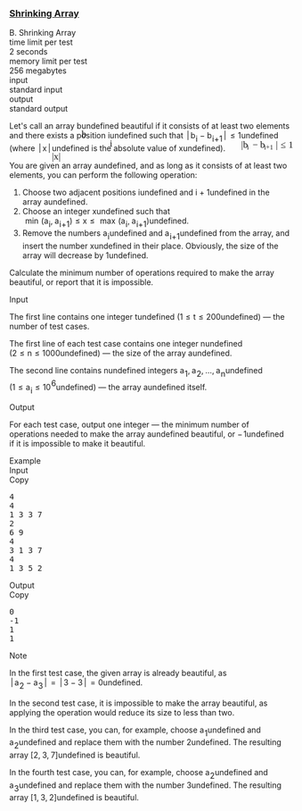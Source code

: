 <h3><a href="https://codeforces.com/contest/2112/problem/B" target="_blank" rel="noopener noreferrer">Shrinking Array</a></h3>
<div class="header"><div class="title">B. Shrinking Array</div><div class="time-limit"><div class="property-title">time limit per test</div>2 seconds</div><div class="memory-limit"><div class="property-title">memory limit per test</div>256 megabytes</div><div class="input-file input-standard"><div class="property-title">input</div>standard input</div><div class="output-file output-standard"><div class="property-title">output</div>standard output</div></div><div><p>Let's call an array <span class="MathJax_Preview" style="color: inherit;"><span class="MJXp-math" id="MJXp-Span-1"><span class="MJXp-mi MJXp-italic" id="MJXp-Span-2">b</span></span></span><span class="MathJax MathJax_Processed" id="MathJax-Element-1-Frame" tabindex="0" style=""><nobr><span class="math" id="MathJax-Span-1"><span style="display: inline-block; position: relative; width: 0em; height: 0px; font-size: 122%;"><span style="position: absolute;"><span class="mrow" id="MathJax-Span-2"><span class="mi" id="MathJax-Span-3" style="font-family: MathJax_Math-italic;">b</span></span></span></span></span></nobr></span>undefined <span class="tex-font-style-it">beautiful</span> if it consists of at least two elements and there exists a position <span class="MathJax_Preview" style="color: inherit;"><span class="MJXp-math" id="MJXp-Span-3"><span class="MJXp-mi MJXp-italic" id="MJXp-Span-4">i</span></span></span><span class="MathJax MathJax_Processed" id="MathJax-Element-2-Frame" tabindex="0" style=""><nobr><span class="math" id="MathJax-Span-4"><span style="display: inline-block; position: relative; width: 0em; height: 0px; font-size: 122%;"><span style="position: absolute;"><span class="mrow" id="MathJax-Span-5"><span class="mi" id="MathJax-Span-6" style="font-family: MathJax_Math-italic;">i</span></span></span></span></span></nobr></span>undefined such that <span class="MathJax_Preview" style="color: inherit;"><span class="MJXp-math" id="MJXp-Span-5"><span class="MJXp-mrow" id="MJXp-Span-6"><span class="MJXp-mo" id="MJXp-Span-7" style="margin-left: 0.167em; margin-right: 0.167em;">|</span></span><span class="MJXp-msubsup" id="MJXp-Span-8"><span class="MJXp-mi MJXp-italic" id="MJXp-Span-9" style="margin-right: 0.05em;">b</span><span class="MJXp-mi MJXp-italic MJXp-script" id="MJXp-Span-10" style="vertical-align: -0.4em;">i</span></span><span class="MJXp-mo" id="MJXp-Span-11" style="margin-left: 0.267em; margin-right: 0.267em;">−</span><span class="MJXp-msubsup" id="MJXp-Span-12"><span class="MJXp-mi MJXp-italic" id="MJXp-Span-13" style="margin-right: 0.05em;">b</span><span class="MJXp-mrow MJXp-script" id="MJXp-Span-14" style="vertical-align: -0.4em;"><span class="MJXp-mi MJXp-italic" id="MJXp-Span-15">i</span><span class="MJXp-mo" id="MJXp-Span-16">+</span><span class="MJXp-mn" id="MJXp-Span-17">1</span></span></span><span class="MJXp-mrow" id="MJXp-Span-18"><span class="MJXp-mo" id="MJXp-Span-19" style="margin-left: 0.167em; margin-right: 0.167em;">|</span></span><span class="MJXp-mo" id="MJXp-Span-20" style="margin-left: 0.333em; margin-right: 0.333em;">≤</span><span class="MJXp-mn" id="MJXp-Span-21">1</span></span></span><span class="MathJax MathJax_Processed" id="MathJax-Element-3-Frame" tabindex="0" style=""><nobr><span class="math" id="MathJax-Span-7"><span style="display: inline-block; position: relative; width: 0em; height: 0px; font-size: 122%;"><span style="position: absolute;"><span class="mrow" id="MathJax-Span-8"><span class="texatom" id="MathJax-Span-9"><span class="mrow" id="MathJax-Span-10"><span class="mo" id="MathJax-Span-11" style="font-family: MathJax_Main;">|</span></span></span><span class="msubsup" id="MathJax-Span-12"><span style="display: inline-block; position: relative; width: 0.764em; height: 0px;"><span style="position: absolute; clip: rect(3.106em, 1000.41em, 4.16em, -999.997em); top: -3.978em; left: 0em;"><span class="mi" id="MathJax-Span-13" style="font-family: MathJax_Math-italic;">b</span><span style="display: inline-block; width: 0px; height: 3.984em;"></span></span><span style="position: absolute; top: -3.803em; left: 0.413em;"><span class="mi" id="MathJax-Span-14" style="font-size: 70.7%; font-family: MathJax_Math-italic;">i</span><span style="display: inline-block; width: 0px; height: 3.984em;"></span></span></span></span><span class="mo" id="MathJax-Span-15" style="font-family: MathJax_Main; padding-left: 0.237em;">−</span><span class="msubsup" id="MathJax-Span-16" style="padding-left: 0.237em;"><span style="display: inline-block; position: relative; width: 1.642em; height: 0px;"><span style="position: absolute; clip: rect(3.106em, 1000.41em, 4.16em, -999.997em); top: -3.978em; left: 0em;"><span class="mi" id="MathJax-Span-17" style="font-family: MathJax_Math-italic;">b</span><span style="display: inline-block; width: 0px; height: 3.984em;"></span></span><span style="position: absolute; top: -3.803em; left: 0.413em;"><span class="texatom" id="MathJax-Span-18"><span class="mrow" id="MathJax-Span-19"><span class="mi" id="MathJax-Span-20" style="font-size: 70.7%; font-family: MathJax_Math-italic;">i</span><span class="mo" id="MathJax-Span-21" style="font-size: 70.7%; font-family: MathJax_Main;">+</span><span class="mn" id="MathJax-Span-22" style="font-size: 70.7%; font-family: MathJax_Main;">1</span></span></span><span style="display: inline-block; width: 0px; height: 3.984em;"></span></span></span></span><span class="texatom" id="MathJax-Span-23"><span class="mrow" id="MathJax-Span-24"><span class="mo" id="MathJax-Span-25" style="font-family: MathJax_Main;">|</span></span></span><span class="mo" id="MathJax-Span-26" style="font-family: MathJax_Main; padding-left: 0.296em;">≤</span><span class="mn" id="MathJax-Span-27" style="font-family: MathJax_Main; padding-left: 0.296em;">1</span></span></span></span></span></nobr></span>undefined (where <span class="MathJax_Preview" style="color: inherit;"><span class="MJXp-math" id="MJXp-Span-22"><span class="MJXp-mrow" id="MJXp-Span-23"><span class="MJXp-mo" id="MJXp-Span-24" style="margin-left: 0.167em; margin-right: 0.167em;">|</span></span><span class="MJXp-mi MJXp-italic" id="MJXp-Span-25">x</span><span class="MJXp-mrow" id="MJXp-Span-26"><span class="MJXp-mo" id="MJXp-Span-27" style="margin-left: 0.167em; margin-right: 0.167em;">|</span></span></span></span><span class="MathJax MathJax_Processed" id="MathJax-Element-4-Frame" tabindex="0" style=""><nobr><span class="math" id="MathJax-Span-28"><span style="display: inline-block; position: relative; width: 0em; height: 0px; font-size: 122%;"><span style="position: absolute;"><span class="mrow" id="MathJax-Span-29"><span class="texatom" id="MathJax-Span-30"><span class="mrow" id="MathJax-Span-31"><span class="mo" id="MathJax-Span-32" style="font-family: MathJax_Main;">|</span></span></span><span class="mi" id="MathJax-Span-33" style="font-family: MathJax_Math-italic;">x</span><span class="texatom" id="MathJax-Span-34"><span class="mrow" id="MathJax-Span-35"><span class="mo" id="MathJax-Span-36" style="font-family: MathJax_Main;">|</span></span></span></span></span></span></span></nobr></span>undefined is the absolute value of <span class="MathJax_Preview" style="color: inherit;"><span class="MJXp-math" id="MJXp-Span-28"><span class="MJXp-mi MJXp-italic" id="MJXp-Span-29">x</span></span></span><span class="MathJax MathJax_Processing" id="MathJax-Element-5-Frame" tabindex="0"></span>undefined).</p><p>You are given an array <span class="MathJax_Preview" style="color: inherit;"><span class="MJXp-math" id="MJXp-Span-30"><span class="MJXp-mi MJXp-italic" id="MJXp-Span-31">a</span></span></span><span class="MathJax MathJax_Processing" id="MathJax-Element-6-Frame" tabindex="0"></span>undefined, and as long as it consists of at least two elements, you can perform the following operation: </p><ol> <li> Choose two adjacent positions <span class="MathJax_Preview" style="color: inherit;"><span class="MJXp-math" id="MJXp-Span-32"><span class="MJXp-mi MJXp-italic" id="MJXp-Span-33">i</span></span></span><span class="MathJax MathJax_Processing" id="MathJax-Element-7-Frame" tabindex="0"></span>undefined and <span class="MathJax_Preview" style="color: inherit;"><span class="MJXp-math" id="MJXp-Span-34"><span class="MJXp-mi MJXp-italic" id="MJXp-Span-35">i</span><span class="MJXp-mo" id="MJXp-Span-36" style="margin-left: 0.267em; margin-right: 0.267em;">+</span><span class="MJXp-mn" id="MJXp-Span-37">1</span></span></span><span class="MathJax MathJax_Processing" id="MathJax-Element-8-Frame" tabindex="0"></span>undefined in the array <span class="MathJax_Preview" style="color: inherit;"><span class="MJXp-math" id="MJXp-Span-38"><span class="MJXp-mi MJXp-italic" id="MJXp-Span-39">a</span></span></span><span class="MathJax MathJax_Processing" id="MathJax-Element-9-Frame" tabindex="0"></span>undefined. </li><li> Choose an integer <span class="MathJax_Preview" style="color: inherit;"><span class="MJXp-math" id="MJXp-Span-40"><span class="MJXp-mi MJXp-italic" id="MJXp-Span-41">x</span></span></span><span class="MathJax MathJax_Processing" id="MathJax-Element-10-Frame" tabindex="0"></span>undefined such that <span class="MathJax_Preview" style="color: inherit;"><span class="MJXp-math" id="MJXp-Span-44"><span class="MJXp-mo" id="MJXp-Span-45" style="margin-left: 0.333em; margin-right: 0.333em;">min</span><span class="MJXp-mo" id="MJXp-Span-46" style="margin-left: 0em; margin-right: 0em;">(</span><span class="MJXp-msubsup" id="MJXp-Span-47"><span class="MJXp-mi MJXp-italic" id="MJXp-Span-48" style="margin-right: 0.05em;">a</span><span class="MJXp-mi MJXp-italic MJXp-script" id="MJXp-Span-49" style="vertical-align: -0.4em;">i</span></span><span class="MJXp-mo" id="MJXp-Span-50" style="margin-left: 0em; margin-right: 0.222em;">,</span><span class="MJXp-msubsup" id="MJXp-Span-51"><span class="MJXp-mi MJXp-italic" id="MJXp-Span-52" style="margin-right: 0.05em;">a</span><span class="MJXp-mrow MJXp-script" id="MJXp-Span-53" style="vertical-align: -0.4em;"><span class="MJXp-mi MJXp-italic" id="MJXp-Span-54">i</span><span class="MJXp-mo" id="MJXp-Span-55">+</span><span class="MJXp-mn" id="MJXp-Span-56">1</span></span></span><span class="MJXp-mo" id="MJXp-Span-57" style="margin-left: 0em; margin-right: 0em;">)</span><span class="MJXp-mo" id="MJXp-Span-58" style="margin-left: 0.333em; margin-right: 0.333em;">≤</span><span class="MJXp-mi MJXp-italic" id="MJXp-Span-59">x</span><span class="MJXp-mo" id="MJXp-Span-60" style="margin-left: 0.333em; margin-right: 0.333em;">≤</span><span class="MJXp-mo" id="MJXp-Span-61" style="margin-left: 0.333em; margin-right: 0.333em;">max</span><span class="MJXp-mo" id="MJXp-Span-62" style="margin-left: 0em; margin-right: 0em;">(</span><span class="MJXp-msubsup" id="MJXp-Span-63"><span class="MJXp-mi MJXp-italic" id="MJXp-Span-64" style="margin-right: 0.05em;">a</span><span class="MJXp-mi MJXp-italic MJXp-script" id="MJXp-Span-65" style="vertical-align: -0.4em;">i</span></span><span class="MJXp-mo" id="MJXp-Span-66" style="margin-left: 0em; margin-right: 0.222em;">,</span><span class="MJXp-msubsup" id="MJXp-Span-67"><span class="MJXp-mi MJXp-italic" id="MJXp-Span-68" style="margin-right: 0.05em;">a</span><span class="MJXp-mrow MJXp-script" id="MJXp-Span-69" style="vertical-align: -0.4em;"><span class="MJXp-mi MJXp-italic" id="MJXp-Span-70">i</span><span class="MJXp-mo" id="MJXp-Span-71">+</span><span class="MJXp-mn" id="MJXp-Span-72">1</span></span></span><span class="MJXp-mo" id="MJXp-Span-73" style="margin-left: 0em; margin-right: 0em;">)</span></span></span><span class="MathJax MathJax_Processing" id="MathJax-Element-11-Frame" tabindex="0"></span>undefined. </li><li> Remove the numbers <span class="MathJax_Preview" style="color: inherit;"><span class="MJXp-math" id="MJXp-Span-74"><span class="MJXp-msubsup" id="MJXp-Span-75"><span class="MJXp-mi MJXp-italic" id="MJXp-Span-76" style="margin-right: 0.05em;">a</span><span class="MJXp-mi MJXp-italic MJXp-script" id="MJXp-Span-77" style="vertical-align: -0.4em;">i</span></span></span></span><span class="MathJax MathJax_Processing" id="MathJax-Element-12-Frame" tabindex="0"></span>undefined and <span class="MathJax_Preview" style="color: inherit;"><span class="MJXp-math" id="MJXp-Span-78"><span class="MJXp-msubsup" id="MJXp-Span-79"><span class="MJXp-mi MJXp-italic" id="MJXp-Span-80" style="margin-right: 0.05em;">a</span><span class="MJXp-mrow MJXp-script" id="MJXp-Span-81" style="vertical-align: -0.4em;"><span class="MJXp-mi MJXp-italic" id="MJXp-Span-82">i</span><span class="MJXp-mo" id="MJXp-Span-83">+</span><span class="MJXp-mn" id="MJXp-Span-84">1</span></span></span></span></span><span class="MathJax MathJax_Processing" id="MathJax-Element-13-Frame" tabindex="0"></span>undefined from the array, and insert the number <span class="MathJax_Preview" style="color: inherit;"><span class="MJXp-math" id="MJXp-Span-85"><span class="MJXp-mi MJXp-italic" id="MJXp-Span-86">x</span></span></span><span class="MathJax MathJax_Processing" id="MathJax-Element-14-Frame" tabindex="0"></span>undefined in their place. Obviously, the size of the array will decrease by <span class="MathJax_Preview" style="color: inherit;"><span class="MJXp-math" id="MJXp-Span-87"><span class="MJXp-mn" id="MJXp-Span-88">1</span></span></span><span class="MathJax MathJax_Processing" id="MathJax-Element-15-Frame" tabindex="0"></span>undefined. </li></ol><p>Calculate the minimum number of operations required to make the array beautiful, or report that it is impossible.</p></div><div class="input-specification"><div class="section-title">Input</div><p>The first line contains one integer <span class="MathJax_Preview" style="color: inherit;"><span class="MJXp-math" id="MJXp-Span-89"><span class="MJXp-mi MJXp-italic" id="MJXp-Span-90">t</span></span></span><span class="MathJax MathJax_Processing" id="MathJax-Element-16-Frame" tabindex="0"></span>undefined (<span class="MathJax_Preview" style="color: inherit;"><span class="MJXp-math" id="MJXp-Span-91"><span class="MJXp-mn" id="MJXp-Span-92">1</span><span class="MJXp-mo" id="MJXp-Span-93" style="margin-left: 0.333em; margin-right: 0.333em;">≤</span><span class="MJXp-mi MJXp-italic" id="MJXp-Span-94">t</span><span class="MJXp-mo" id="MJXp-Span-95" style="margin-left: 0.333em; margin-right: 0.333em;">≤</span><span class="MJXp-mn" id="MJXp-Span-96">200</span></span></span><span class="MathJax MathJax_Processing" id="MathJax-Element-17-Frame" tabindex="0"></span>undefined)&nbsp;— the number of test cases.</p><p>The first line of each test case contains one integer <span class="MathJax_Preview" style="color: inherit;"><span class="MJXp-math" id="MJXp-Span-97"><span class="MJXp-mi MJXp-italic" id="MJXp-Span-98">n</span></span></span><span class="MathJax MathJax_Processing" id="MathJax-Element-18-Frame" tabindex="0"></span>undefined (<span class="MathJax_Preview" style="color: inherit;"><span class="MJXp-math" id="MJXp-Span-99"><span class="MJXp-mn" id="MJXp-Span-100">2</span><span class="MJXp-mo" id="MJXp-Span-101" style="margin-left: 0.333em; margin-right: 0.333em;">≤</span><span class="MJXp-mi MJXp-italic" id="MJXp-Span-102">n</span><span class="MJXp-mo" id="MJXp-Span-103" style="margin-left: 0.333em; margin-right: 0.333em;">≤</span><span class="MJXp-mn" id="MJXp-Span-104">1000</span></span></span><span class="MathJax MathJax_Processing" id="MathJax-Element-19-Frame" tabindex="0"></span>undefined)&nbsp;— the size of the array <span class="MathJax_Preview" style="color: inherit;"><span class="MJXp-math" id="MJXp-Span-105"><span class="MJXp-mi MJXp-italic" id="MJXp-Span-106">a</span></span></span><span class="MathJax MathJax_Processing" id="MathJax-Element-20-Frame" tabindex="0"></span>undefined.</p><p>The second line contains <span class="MathJax_Preview" style="color: inherit;"><span class="MJXp-math" id="MJXp-Span-107"><span class="MJXp-mi MJXp-italic" id="MJXp-Span-108">n</span></span></span><span class="MathJax MathJax_Processing" id="MathJax-Element-21-Frame" tabindex="0"></span>undefined integers <span class="MathJax_Preview" style="color: inherit;"><span class="MJXp-math" id="MJXp-Span-109"><span class="MJXp-msubsup" id="MJXp-Span-110"><span class="MJXp-mi MJXp-italic" id="MJXp-Span-111" style="margin-right: 0.05em;">a</span><span class="MJXp-mn MJXp-script" id="MJXp-Span-112" style="vertical-align: -0.4em;">1</span></span><span class="MJXp-mo" id="MJXp-Span-113" style="margin-left: 0em; margin-right: 0.222em;">,</span><span class="MJXp-msubsup" id="MJXp-Span-114"><span class="MJXp-mi MJXp-italic" id="MJXp-Span-115" style="margin-right: 0.05em;">a</span><span class="MJXp-mn MJXp-script" id="MJXp-Span-116" style="vertical-align: -0.4em;">2</span></span><span class="MJXp-mo" id="MJXp-Span-117" style="margin-left: 0em; margin-right: 0.222em;">,</span><span class="MJXp-mo" id="MJXp-Span-118" style="margin-left: 0em; margin-right: 0em;">…</span><span class="MJXp-mo" id="MJXp-Span-119" style="margin-left: 0em; margin-right: 0.222em;">,</span><span class="MJXp-msubsup" id="MJXp-Span-120"><span class="MJXp-mi MJXp-italic" id="MJXp-Span-121" style="margin-right: 0.05em;">a</span><span class="MJXp-mi MJXp-italic MJXp-script" id="MJXp-Span-122" style="vertical-align: -0.4em;">n</span></span></span></span><span class="MathJax MathJax_Processing" id="MathJax-Element-22-Frame" tabindex="0"></span>undefined (<span class="MathJax_Preview" style="color: inherit;"><span class="MJXp-math" id="MJXp-Span-123"><span class="MJXp-mn" id="MJXp-Span-124">1</span><span class="MJXp-mo" id="MJXp-Span-125" style="margin-left: 0.333em; margin-right: 0.333em;">≤</span><span class="MJXp-msubsup" id="MJXp-Span-126"><span class="MJXp-mi MJXp-italic" id="MJXp-Span-127" style="margin-right: 0.05em;">a</span><span class="MJXp-mi MJXp-italic MJXp-script" id="MJXp-Span-128" style="vertical-align: -0.4em;">i</span></span><span class="MJXp-mo" id="MJXp-Span-129" style="margin-left: 0.333em; margin-right: 0.333em;">≤</span><span class="MJXp-msubsup" id="MJXp-Span-130"><span class="MJXp-mn" id="MJXp-Span-131" style="margin-right: 0.05em;">10</span><span class="MJXp-mn MJXp-script" id="MJXp-Span-132" style="vertical-align: 0.5em;">6</span></span></span></span><span class="MathJax MathJax_Processing" id="MathJax-Element-23-Frame" tabindex="0"></span>undefined)&nbsp;— the array <span class="MathJax_Preview" style="color: inherit;"><span class="MJXp-math" id="MJXp-Span-133"><span class="MJXp-mi MJXp-italic" id="MJXp-Span-134">a</span></span></span><span class="MathJax MathJax_Processing" id="MathJax-Element-24-Frame" tabindex="0"></span>undefined itself.</p></div><div class="output-specification"><div class="section-title">Output</div><p>For each test case, output one integer&nbsp;— the minimum number of operations needed to make the array <span class="MathJax_Preview" style="color: inherit;"><span class="MJXp-math" id="MJXp-Span-135"><span class="MJXp-mi MJXp-italic" id="MJXp-Span-136">a</span></span></span><span class="MathJax MathJax_Processing" id="MathJax-Element-25-Frame" tabindex="0"></span>undefined beautiful, or <span class="MathJax_Preview" style="color: inherit;"><span class="MJXp-math" id="MJXp-Span-137"><span class="MJXp-mo" id="MJXp-Span-138" style="margin-left: 0em; margin-right: 0.111em;">−</span><span class="MJXp-mn" id="MJXp-Span-139">1</span></span></span><span class="MathJax MathJax_Processing" id="MathJax-Element-26-Frame" tabindex="0"></span>undefined if it is impossible to make it beautiful.</p></div><div class="sample-tests"><div class="section-title">Example</div><div class="sample-test"><div class="input"><div class="title">Input<div title="Copy" data-clipboard-target="#id0029054081485085237" id="id004066816744213777" class="input-output-copier">Copy</div></div><pre id="id0029054081485085237"><div class="test-example-line test-example-line-even test-example-line-0">4</div><div class="test-example-line test-example-line-odd test-example-line-1">4</div><div class="test-example-line test-example-line-odd test-example-line-1">1 3 3 7</div><div class="test-example-line test-example-line-even test-example-line-2">2</div><div class="test-example-line test-example-line-even test-example-line-2">6 9</div><div class="test-example-line test-example-line-odd test-example-line-3">4</div><div class="test-example-line test-example-line-odd test-example-line-3">3 1 3 7</div><div class="test-example-line test-example-line-even test-example-line-4">4</div><div class="test-example-line test-example-line-even test-example-line-4">1 3 5 2</div></pre></div><div class="output"><div class="title">Output<div title="Copy" data-clipboard-target="#id006314384359162262" id="id009983308567521038" class="input-output-copier">Copy</div></div><pre id="id006314384359162262">0
-1
1
1
</pre></div></div></div><div class="note"><div class="section-title">Note</div><p>In the first test case, the given array is already beautiful, as <span class="MathJax_Preview" style="color: inherit;"><span class="MJXp-math" id="MJXp-Span-140"><span class="MJXp-mrow" id="MJXp-Span-141"><span class="MJXp-mo" id="MJXp-Span-142" style="margin-left: 0.167em; margin-right: 0.167em;">|</span></span><span class="MJXp-msubsup" id="MJXp-Span-143"><span class="MJXp-mi MJXp-italic" id="MJXp-Span-144" style="margin-right: 0.05em;">a</span><span class="MJXp-mn MJXp-script" id="MJXp-Span-145" style="vertical-align: -0.4em;">2</span></span><span class="MJXp-mo" id="MJXp-Span-146" style="margin-left: 0.267em; margin-right: 0.267em;">−</span><span class="MJXp-msubsup" id="MJXp-Span-147"><span class="MJXp-mi MJXp-italic" id="MJXp-Span-148" style="margin-right: 0.05em;">a</span><span class="MJXp-mn MJXp-script" id="MJXp-Span-149" style="vertical-align: -0.4em;">3</span></span><span class="MJXp-mrow" id="MJXp-Span-150"><span class="MJXp-mo" id="MJXp-Span-151" style="margin-left: 0.167em; margin-right: 0.167em;">|</span></span><span class="MJXp-mo" id="MJXp-Span-152" style="margin-left: 0.333em; margin-right: 0.333em;">=</span><span class="MJXp-mrow" id="MJXp-Span-153"><span class="MJXp-mo" id="MJXp-Span-154" style="margin-left: 0.167em; margin-right: 0.167em;">|</span></span><span class="MJXp-mn" id="MJXp-Span-155">3</span><span class="MJXp-mo" id="MJXp-Span-156" style="margin-left: 0.267em; margin-right: 0.267em;">−</span><span class="MJXp-mn" id="MJXp-Span-157">3</span><span class="MJXp-mrow" id="MJXp-Span-158"><span class="MJXp-mo" id="MJXp-Span-159" style="margin-left: 0.167em; margin-right: 0.167em;">|</span></span><span class="MJXp-mo" id="MJXp-Span-160" style="margin-left: 0.333em; margin-right: 0.333em;">=</span><span class="MJXp-mn" id="MJXp-Span-161">0</span></span></span><span class="MathJax MathJax_Processing" id="MathJax-Element-27-Frame" tabindex="0"></span>undefined.</p><p>In the second test case, it is impossible to make the array beautiful, as applying the operation would reduce its size to less than two.</p><p>In the third test case, you can, for example, choose <span class="MathJax_Preview" style="color: inherit;"><span class="MJXp-math" id="MJXp-Span-162"><span class="MJXp-msubsup" id="MJXp-Span-163"><span class="MJXp-mi MJXp-italic" id="MJXp-Span-164" style="margin-right: 0.05em;">a</span><span class="MJXp-mn MJXp-script" id="MJXp-Span-165" style="vertical-align: -0.4em;">1</span></span></span></span><span class="MathJax MathJax_Processing" id="MathJax-Element-28-Frame" tabindex="0"></span>undefined and <span class="MathJax_Preview" style="color: inherit;"><span class="MJXp-math" id="MJXp-Span-166"><span class="MJXp-msubsup" id="MJXp-Span-167"><span class="MJXp-mi MJXp-italic" id="MJXp-Span-168" style="margin-right: 0.05em;">a</span><span class="MJXp-mn MJXp-script" id="MJXp-Span-169" style="vertical-align: -0.4em;">2</span></span></span></span><span class="MathJax MathJax_Processing" id="MathJax-Element-29-Frame" tabindex="0"></span>undefined and replace them with the number <span class="MathJax_Preview" style="color: inherit;"><span class="MJXp-math" id="MJXp-Span-170"><span class="MJXp-mn" id="MJXp-Span-171">2</span></span></span><span class="MathJax MathJax_Processing" id="MathJax-Element-30-Frame" tabindex="0"></span>undefined. The resulting array <span class="MathJax_Preview" style="color: inherit;"><span class="MJXp-math" id="MJXp-Span-172"><span class="MJXp-mo" id="MJXp-Span-173" style="margin-left: 0em; margin-right: 0em;">[</span><span class="MJXp-mn" id="MJXp-Span-174">2</span><span class="MJXp-mo" id="MJXp-Span-175" style="margin-left: 0em; margin-right: 0.222em;">,</span><span class="MJXp-mn" id="MJXp-Span-176">3</span><span class="MJXp-mo" id="MJXp-Span-177" style="margin-left: 0em; margin-right: 0.222em;">,</span><span class="MJXp-mn" id="MJXp-Span-178">7</span><span class="MJXp-mo" id="MJXp-Span-179" style="margin-left: 0em; margin-right: 0em;">]</span></span></span><span class="MathJax MathJax_Processing" id="MathJax-Element-31-Frame" tabindex="0"></span>undefined is beautiful.</p><p>In the fourth test case, you can, for example, choose <span class="MathJax_Preview" style="color: inherit;"><span class="MJXp-math" id="MJXp-Span-180"><span class="MJXp-msubsup" id="MJXp-Span-181"><span class="MJXp-mi MJXp-italic" id="MJXp-Span-182" style="margin-right: 0.05em;">a</span><span class="MJXp-mn MJXp-script" id="MJXp-Span-183" style="vertical-align: -0.4em;">2</span></span></span></span><span class="MathJax MathJax_Processing" id="MathJax-Element-32-Frame" tabindex="0"></span>undefined and <span class="MathJax_Preview" style="color: inherit;"><span class="MJXp-math" id="MJXp-Span-184"><span class="MJXp-msubsup" id="MJXp-Span-185"><span class="MJXp-mi MJXp-italic" id="MJXp-Span-186" style="margin-right: 0.05em;">a</span><span class="MJXp-mn MJXp-script" id="MJXp-Span-187" style="vertical-align: -0.4em;">3</span></span></span></span><span class="MathJax MathJax_Processing" id="MathJax-Element-33-Frame" tabindex="0"></span>undefined and replace them with the number <span class="MathJax_Preview" style="color: inherit;"><span class="MJXp-math" id="MJXp-Span-188"><span class="MJXp-mn" id="MJXp-Span-189">3</span></span></span><span class="MathJax MathJax_Processing" id="MathJax-Element-34-Frame" tabindex="0"></span>undefined. The resulting array <span class="MathJax_Preview" style="color: inherit;"><span class="MJXp-math" id="MJXp-Span-190"><span class="MJXp-mo" id="MJXp-Span-191" style="margin-left: 0em; margin-right: 0em;">[</span><span class="MJXp-mn" id="MJXp-Span-192">1</span><span class="MJXp-mo" id="MJXp-Span-193" style="margin-left: 0em; margin-right: 0.222em;">,</span><span class="MJXp-mn" id="MJXp-Span-194">3</span><span class="MJXp-mo" id="MJXp-Span-195" style="margin-left: 0em; margin-right: 0.222em;">,</span><span class="MJXp-mn" id="MJXp-Span-196">2</span><span class="MJXp-mo" id="MJXp-Span-197" style="margin-left: 0em; margin-right: 0em;">]</span></span></span><span class="MathJax MathJax_Processing" id="MathJax-Element-35-Frame" tabindex="0"></span>undefined is beautiful.</p></div>